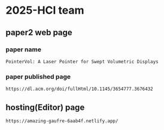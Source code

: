 # 2025-HCI team

## paper2 web page

### paper name

    PointerVol: A Laser Pointer for Swept Volumetric Displays

### paper published page

    https://dl.acm.org/doi/fullHtml/10.1145/3654777.3676432

## hosting(Editor) page

    https://amazing-gaufre-6aab4f.netlify.app/
